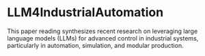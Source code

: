 # LLM4IndustrialAutomation
This paper reading synthesizes recent research on leveraging large language models (LLMs) for advanced control in industrial systems, particularly in automation, simulation, and modular production.
